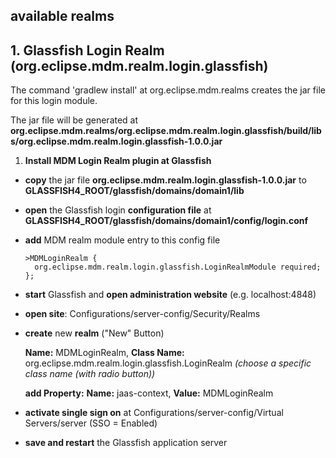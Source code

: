 <!--
Copyright (c) 2016 Gigatronik Ingolstadt GmbH
All rights reserved. This program and the accompanying materials
are made available under the terms of the Eclipse Public License v1.0
which accompanies this distribution, and is available at
http://www.eclipse.org/legal/epl-v10.html
-->
 
## available realms



## 1. Glassfish Login Realm (org.eclipse.mdm.realm.login.glassfish)

The command 'gradlew install' at org.eclipse.mdm.realms creates the jar file for this login module.

The jar file will be generated at **org.eclipse.mdm.realms/org.eclipse.mdm.realm.login.glassfish/build/libs/org.eclipse.mdm.realm.login.glassfish-1.0.0.jar**

1. **Install MDM Login Realm plugin at Glassfish**

* **copy** the jar file **org.eclipse.mdm.realm.login.glassfish-1.0.0.jar** to **GLASSFISH4_ROOT/glassfish/domains/domain1/lib**
   
* **open** the Glassfish login **configuration file** at **GLASSFISH4_ROOT/glassfish/domains/domain1/config/login.conf**
   
* **add** MDM realm module entry to this config file
        
      >MDMLoginRealm {
        org.eclipse.mdm.realm.login.glassfish.LoginRealmModule required;
      };    
      
* **start** Glassfish and **open administration website** (e.g. localhost:4848)
 
* **open site**: Configurations/server-config/Security/Realms
  
* **create** new **realm** ("New" Button)
  
	**Name:** MDMLoginRealm, **Class Name:** org.eclipse.mdm.realm.login.glassfish.LoginRealm _(choose a specific class name (with radio button))_
	
	**add Property:** **Name:** jaas-context, **Value:** MDMLoginRealm   

* **activate single sign on** at Configurations/server-config/Virtual Servers/server (SSO = Enabled)      
  
* **save and restart** the Glassfish application server